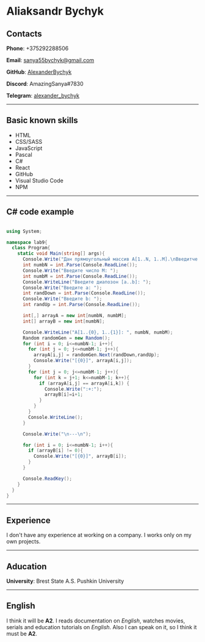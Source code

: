 
# Aliaksandr Bychyk

## Contacts

__Phone__: +375292288506

__Email__: sanya55bychyk@gmail.com

__GitHub__: [AlexanderBychyk](https://github.com/AlexanderBychyk)

__Discord__: AmazingSanya#7830

__Telegram__: [alexander_bychyk](https://t.me/alexander_bychyk)

***

## Basic known skills

* HTML
* CSS/SASS
* JavaScript
* Pascal
* C#
* React
* GitHub
* Visual Studio Code
* NPM

***

## C# code example

```C#

using System;

namespace lab9{
  class Program{
    static void Main(string[] args){
      Console.Write("Дан прямоугольный массив A[1..N, 1..M].\nВведитче целое число N: ");
      int numbN = int.Parse(Console.ReadLine());
      Console.Write("Введите число M: ");
      int numbM = int.Parse(Console.ReadLine());
      Console.WriteLine("Введите диапозон [a..b]: ");
      Console.Write("Введите a: ");
      int randDown = int.Parse(Console.ReadLine());
      Console.Write("Введите b: ");
      int randUp = int.Parse(Console.ReadLine());

      int[,] arrayA = new int[numbN, numbM];
      int[] arrayB = new int[numbN];

      Console.WriteLine("A[1..{0}, 1..{1}]: ", numbN, numbM);
      Random randomGen = new Random();
      for (int i = 0; i<=numbN-1; i++){
        for (int j = 0; j<=numbM-1; j++){
          arrayA[i,j] = randomGen.Next(randDown,randUp);
          Console.Write("[{0}]", arrayA[i,j]);
        }
        for (int j = 0; j<=numbM-1; j++){
          for (int k = j+1; k<=numbM-1; k++){
            if (arrayA[i,j] == arrayA[i,k]) {
              Console.Write(":+:");
              arrayB[i]=i+1;
            }
          }
        }
        Console.WriteLine();
      }

      Console.Write("\n---\n");

      for (int i = 0; i<=numbN-1; i++){
        if (arrayB[i] != 0){
          Console.Write("[{0}]", arrayB[i]);
        }
      }

      Console.ReadKey();
    }
  }
}

```

***

## Experience

I don't have any experience at working on a company. I works only on my own projects.

***

## Aducation

__University__: Brest State A.S. Pushkin University

***

## English

I think it will be __A2__. I reads documentation on *English*, watches movies, serials and education tutorials on *English*. Also I can speak on it, so I think it must be __A2__.
